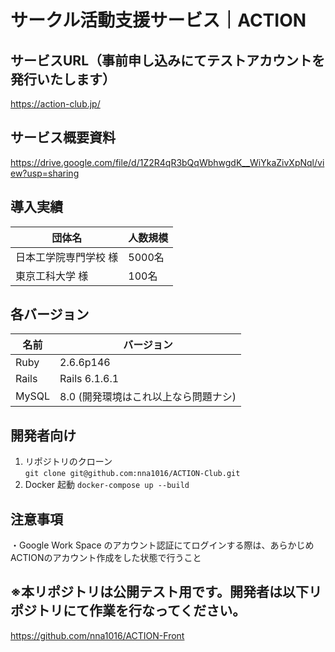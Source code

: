 # サークル活動支援サービス｜ACTION

## サービスURL（事前申し込みにてテストアカウントを発行いたします）
https://action-club.jp/

## サービス概要資料
https://drive.google.com/file/d/1Z2R4qR3bQqWbhwgdK__WiYkaZivXpNql/view?usp=sharing

## 導入実績
| 団体名 | 人数規模 |
| ---- | ---- |
| 日本工学院専門学校 様  | 5000名 |
| 東京工科大学 様  | 100名 |

## 各バージョン
| 名前 | バージョン |
| ---- | ---- |
| Ruby  | 2.6.6p146 |
| Rails | Rails 6.1.6.1 |
| MySQL | 8.0 (開発環境はこれ以上なら問題ナシ) | 

## 開発者向け

1. リポジトリのクローン   
`git clone git@github.com:nna1016/ACTION-Club.git`
2. Docker 起動
`docker-compose up --build`

## 注意事項
・Google Work Space のアカウント認証にてログインする際は、あらかじめACTIONのアカウント作成をした状態で行うこと

## ※本リポジトリは公開テスト用です。開発者は以下リポジトリにて作業を行なってください。
https://github.com/nna1016/ACTION-Front
